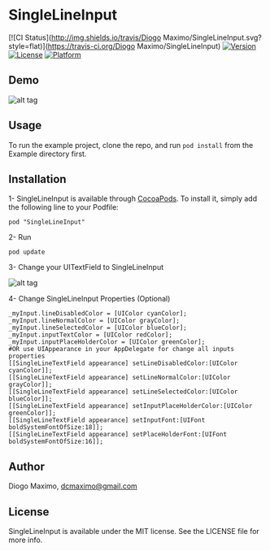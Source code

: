 # SingleLineInput

[![CI Status](http://img.shields.io/travis/Diogo Maximo/SingleLineInput.svg?style=flat)](https://travis-ci.org/Diogo Maximo/SingleLineInput)
[![Version](https://img.shields.io/cocoapods/v/SingleLineInput.svg?style=flat)](http://cocoadocs.org/docsets/SingleLineInput)
[![License](https://img.shields.io/cocoapods/l/SingleLineInput.svg?style=flat)](http://cocoadocs.org/docsets/SingleLineInput)
[![Platform](https://img.shields.io/cocoapods/p/SingleLineInput.svg?style=flat)](http://cocoadocs.org/docsets/SingleLineInput)

## Demo
![alt tag](screen.gif)

## Usage
To run the example project, clone the repo, and run `pod install` from the Example directory first.


## Installation
1- SingleLineInput is available through [CocoaPods](http://cocoapods.org). To install
it, simply add the following line to your Podfile:
```
pod "SingleLineInput"
```

2- Run 
```
pod update
```

3- Change your UITextField to SingleLineInput

![alt tag](custom_class.png)


4- Change SingleLineInput Properties (Optional)
```
_myInput.lineDisabledColor = [UIColor cyanColor];
_myInput.lineNormalColor = [UIColor grayColor];
_myInput.lineSelectedColor = [UIColor blueColor];
_myInput.inputTextColor = [UIColor redColor];
_myInput.inputPlaceHolderColor = [UIColor greenColor];
#OR use UIAppearance in your AppDelegate for change all inputs properties
[[SingleLineTextField appearance] setLineDisabledColor:[UIColor cyanColor]];
[[SingleLineTextField appearance] setLineNormalColor:[UIColor grayColor]];
[[SingleLineTextField appearance] setLineSelectedColor:[UIColor blueColor]];
[[SingleLineTextField appearance] setInputPlaceHolderColor:[UIColor greenColor]];
[[SingleLineTextField appearance] setInputFont:[UIFont boldSystemFontOfSize:18]];
[[SingleLineTextField appearance] setPlaceHolderFont:[UIFont boldSystemFontOfSize:16]];

```

## Author

Diogo Maximo, dcmaximo@gmail.com

## License

SingleLineInput is available under the MIT license. See the LICENSE file for more info.




